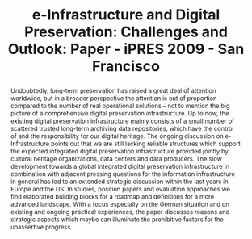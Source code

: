 ---
abstract: 'Undoubtedly, long-term preservation has raised a great deal of attention
  worldwide, but in a broader perspective the attention is out of proportion compared
  to the number of real operational solutions – not to mention the big picture of
  a comprehensive digital preservation infrastructure. Up to now, the existing digital
  preservation infrastructure mainly consists of a small number of scattered trusted
  long-term archiving data repositories, which have the control of and the responsibility
  for our digital heritage. The ongoing discussion on e-Infrastructure points out
  that we are still lacking reliable structures which support the expected integrated
  digital preservation infrastructure provided jointly by cultural heritage organizations,
  data centers and data producers. The slow development towards a global integrated
  digital preservation infrastructure in combination with adjacent pressing questions
  for the information infrastructure in general has led to an extended strategic discussion
  within the last years in Europe and the US: In studies, position papers and evaluation
  approaches we find elaborated building blocks for a roadmap and definitions for
  a more advanced landscape. With a focus especially on the German situation and on
  existing and ongoing practical experiences, the paper discusses reasons and strategic
  aspects which maybe can illuminate the prohibitive factors for the unassertive progress.'
creators:
- Altenhöner, Reinhard
date: null
document_url: https://services.phaidra.univie.ac.at/api/object/o:294005/download
grand_parent: iPRES
institutions: []
keywords:
- san francisco
landing_page_url: https://phaidra.univie.ac.at/o:294005
language: eng
layout: publication
license: CC BY-SA 3.0 AT
notes_url: null
parent: iPRES 2009
presentation_url: null
size: 760626
source_name: iPRES
title: 'e-Infrastructure and Digital Preservation: Challenges and Outlook: Paper -
  iPRES 2009 - San Francisco'
type: paper
year: 2009
---